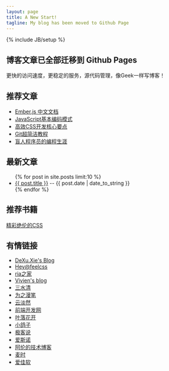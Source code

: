 ```yaml
---
layout: page
title: A New Start!
tagline: My blog has been moved to Github Page
---
```

{% include JB/setup %}

## 博客文章已全部迁移到 Github Pages

更快的访问速度，更稳定的服务，源代码管理，像Geek一样写博客！

## 推荐文章

<ul class="posts">
    <li><a href="/JavaScript/2012/08/21/ember-js-doc-cn.html">Ember.js 中文文档</a></li>
    <li><a href="/JavaScript/2012/05/16/basic-javascript-coding-pattern.html">JavaScript基本编码模式</a></li>
    <li><a href="/html-css/Tricks/2012/05/03/high-efficient-css-technical.html">高效CSS开发核心要点</a></li>
    <li><a href="/DevTools/2012/01/21/git-the-simple-guide.html">Git超简洁教程</a></li>
    <li><a href="/LifeStyle/2012/03/26/how-can-you-program-if-youre-blind.html">盲人程序员的编程生涯</a></li>
</ul>

## 最新文章

<ul class="posts">
  {% for post in site.posts limit:10 %}
    <li><a href="{{ BASE_PATH }}{{ post.url }}">{{ post.title }}</a> -- <span class="post-date">{{ post.date | date_to_string }}</span></li>
  {% endfor %}
</ul>

## 推荐书籍

<a target="_blank" href="http://union.dangdang.com/transfer.php?sys_id=1&ad_type=10&from=P-267863&backurl=http%3A%2F%2Fproduct.dangdang.com%2Fproduct.aspx%3Fproduct_id%3D22785480">精彩绝伦的CSS</a>

## 有情链接

<ul class="friends-links">
    <li><a href="http://xiedexu.cn/" target="_blank">DeXu.Xie's Blog</a></li>
    <li><a href="http://www.feelcss.com/" target="_blank">Hey@feelcss</a></li>
    <li><a href="http://www.36ria.com/" target="_blank">ria之家</a></li>
    <li><a href="http://vivienchen.me/" target="_blank">Vivien's blog</a></li>
    <li><a href="http://js8.in/" target="_blank">三水清</a></li>
    <li><a href="http://www.cn-cuckoo.com/" target="_blank">为之漫笔</a></li>
    <li><a href="http://yundanran.com/" target="_blank">云淡然</a></li>
    <li><a href="http://www.w3cfuns.com/" target="_blank">前端开发网</a></li>
    <li><a href="http://yekai.net/" target="_blank">叶落花开</a></li>
    <li><a href="http://hi.baidu.com/vickeychen/home" target="_blank">小鸽子</a></li>
    <li><a href="http://gtalks.net/" target="_blank">极客说</a></li>
    <li><a href="http://isnowe.com/" target="_blank">爱斯诺</a></li>
    <li><a href="http://lison.sinaapp.com/" target="_blank">阿伦的技术博客</a></li>
    <li><a href="http://www.wheattime.com/" target="_blank">麦时</a></li>
    <li><a href="http://www.92app.com/" target="_blank">爱佳软</a></li>
</ul>



